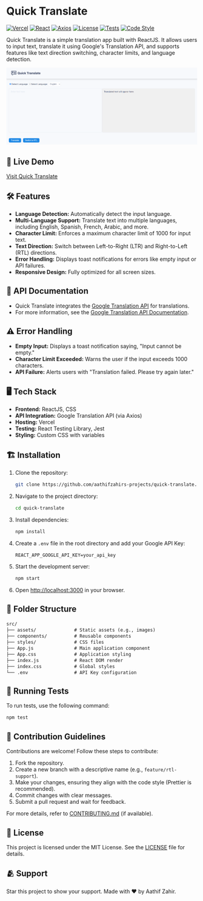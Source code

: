 # Quick Translate

[![Vercel](https://img.shields.io/badge/Hosted%20on-Vercel-blue?logo=vercel)](https://quick-translate-ojfd1p7yi-aathifzahirs-projects.vercel.app/) [![React](https://img.shields.io/badge/Frontend-React-blue?logo=react)](https://react.dev/) [![Axios](https://img.shields.io/badge/Backend%20API-Axios-orange?logo=axios)](https://axios-http.com/) [![License](https://img.shields.io/badge/License-MIT-green)](LICENSE) [![Tests](https://img.shields.io/badge/Testing-Passing-brightgreen?logo=jest)](https://jestjs.io/) [![Code Style](https://img.shields.io/badge/Code%20Style-Prettier-yellow?logo=prettier)](https://prettier.io/)

Quick Translate is a simple translation app built with ReactJS. It allows users to input text, translate it using Google's Translation API, and supports features like text direction switching, character limits, and language detection.

![App Preview](assets/preview.png)

## 🚀 Live Demo

[Visit Quick Translate](https://quick-translate-ojfd1p7yi-aathifzahirs-projects.vercel.app/)

## 🛠️ Features

- **Language Detection:** Automatically detect the input language.
- **Multi-Language Support:** Translate text into multiple languages, including English, Spanish, French, Arabic, and more.
- **Character Limit:** Enforces a maximum character limit of 1000 for input text.
- **Text Direction:** Switch between Left-to-Right (LTR) and Right-to-Left (RTL) directions.
- **Error Handling:** Displays toast notifications for errors like empty input or API failures.
- **Responsive Design:** Fully optimized for all screen sizes.

## 📖 API Documentation

- Quick Translate integrates the [Google Translation API](https://cloud.google.com/translate/docs) for translations.
- For more information, see the [Google Translation API Documentation](https://cloud.google.com/translate/docs).

## ⚠️ Error Handling

- **Empty Input:** Displays a toast notification saying, "Input cannot be empty."
- **Character Limit Exceeded:** Warns the user if the input exceeds 1000 characters.
- **API Failure:** Alerts users with "Translation failed. Please try again later."

## 🖥️ Tech Stack

- **Frontend:** ReactJS, CSS
- **API Integration:** Google Translation API (via Axios)
- **Hosting:** Vercel
- **Testing:** React Testing Library, Jest
- **Styling:** Custom CSS with variables

## 🏗️ Installation

1. Clone the repository:

   ```bash
   git clone https://github.com/aathifzahirs-projects/quick-translate.git
   ```

2. Navigate to the project directory:

   ```bash
   cd quick-translate
   ```

3. Install dependencies:

   ```bash
   npm install
   ```

4. Create a `.env` file in the root directory and add your Google API Key:

   ```env
   REACT_APP_GOOGLE_API_KEY=your_api_key
   ```

5. Start the development server:

   ```bash
   npm start
   ```

6. Open [http://localhost:3000](http://localhost:3000) in your browser.

## 📁 Folder Structure

```
src/
├── assets/              # Static assets (e.g., images)
├── components/          # Reusable components
├── styles/              # CSS files
├── App.js               # Main application component
├── App.css              # Application styling
├── index.js             # React DOM render
├── index.css            # Global styles
└── .env                 # API Key configuration
```

## 🧪 Running Tests

To run tests, use the following command:

```bash
npm test
```

## 🤝 Contribution Guidelines

Contributions are welcome! Follow these steps to contribute:

1. Fork the repository.
2. Create a new branch with a descriptive name (e.g., `feature/rtl-support`).
3. Make your changes, ensuring they align with the code style (Prettier is recommended).
4. Commit changes with clear messages.
5. Submit a pull request and wait for feedback.

For more details, refer to [CONTRIBUTING.md](CONTRIBUTING.md) (if available).

## 📝 License

This project is licensed under the MIT License. See the [LICENSE](LICENSE) file for details.

## 🫂 Support

Star this project to show your support. Made with ❤️ by Aathif Zahir.
